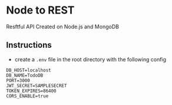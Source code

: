 # Node to REST
Resftful API Created on Node.js and MongoDB

## Instructions
- create a `.env` file in the root directory with the following config
```
DB_HOST=localhost
DB_NAME=TodoDB
PORT=3000
JWT_SECRET=SAMPLESECRET
TOKEN_EXPIRES=86400
CORS_ENABLE=true
```